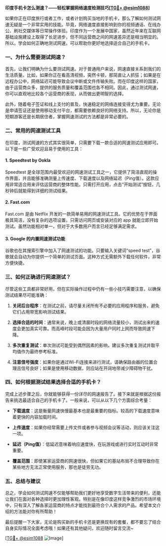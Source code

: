 **印度手机卡怎么测速？——轻松掌握网络速度检测技巧[[TG💪+ @esim1088](https://t.me/s/esim1088)]**

如果你正在印度旅行或者工作，或者计划购买当地的手机卡，那么了解如何测试网速无疑是一个非常实用的技能。毕竟，网络速度直接影响到你的视频通话、在线办公、刷社交媒体等日常操作体验。印度作为一个发展中国家，虽然近年来在互联网基础设施建设上取得了长足进步，但不同运营商之间的网速差异还是相当明显的。所以，学会如何正确地测试网速，可以帮助你更好地选择适合自己的手机卡。

### 一、为什么需要测试网速？

首先，让我们明确为什么要测试网速。对于普通用户来说，网速直接关系到我们的生活质量。比如，如果你正在看高清视频，突然卡顿，那简直让人抓狂；如果是在远程办公中，网络延迟可能导致会议中断或文件传输失败。而在印度这样的国家，由于运营商众多，提供的服务质量和覆盖范围也各不相同。因此，通过测试网速，你可以直观地比较各个运营商的表现，从而做出更明智的选择。

此外，随着电子签证和线上支付的普及，快速稳定的网络连接变得尤为重要。无论是申请签证还是使用移动支付平台，都需要依赖良好的网络支持。所以，无论你是短期游客还是长期居住者，掌握网速测试的方法都是非常必要的。

### 二、常用的网速测试工具

在印度，测试网速的方式其实很简单，只需要下载一款合适的网速测试应用即可。以下是一些广受欢迎且易于使用的工具：

#### 1. Speedtest by Ookla
Speedtest 是全球范围内最受欢迎的网速测试工具之一，它提供了简洁直观的操作界面，并且能够准确测量上传速度、下载速度以及网络延迟（Ping值）。这款应用非常适合用来评估运营商的整体性能。只需打开应用，点击“开始测试”按钮，几秒钟后就能得到详细的测试结果。

#### 2. Fast.com
Fast.com 是由 Netflix 开发的一款简单易用的网速测试工具。它的优势在于界面极其简洁，没有复杂的选项设置，只需访问网页或安装对应的 app 就能立即开始测试。虽然功能相对单一，但对于大多数用户而言已经足够满足需求。

#### 3. Google 的内置网速测试功能
谷歌也在其搜索引擎中加入了网速测试的功能。只要输入关键词“speed test”，谷歌就会自动为你提供一个简单的测试页面。这种方式无需额外下载任何软件，非常方便快捷。

### 三、如何正确进行网速测试？

尽管这些工具都非常好用，但在实际操作过程中仍有一些小技巧需要注意，以确保测试结果尽可能准确：

1. **关闭后台程序**：在测试之前，请尽量关闭所有不必要的应用程序和服务，避免它们占用带宽影响测试结果。
   
2. **选择合适的时间**：通常来说，晚上或清晨时段的网络流量较小，测试出来的速度会更加真实可靠。而高峰时段可能会因为大量用户同时上网而导致网速下降。

3. **多次重复测试**：单次测试可能受到偶然因素的影响，建议多次重复测试并取平均值作为最终参考标准。

4. **注意信号强度**：如果你是通过Wi-Fi连接来进行测试，请确保路由器的位置合理且信号良好；如果是使用移动数据，则应站在开阔地带减少障碍物干扰。

### 四、如何根据测试结果选择合适的手机卡？

完成上述步骤之后，你就能够获得一份详尽的网速报告了。接下来就是根据这份报告来挑选最适合自己的手机卡了。一般来说，可以从以下几个方面综合考量：

- **下载速度**：这是衡量网速快慢最基本也是最重要的指标。较高的下载速度意味着更快的内容加载时间。
  
- **上传速度**：如果你经常需要上传文件或者参与视频会议等活动，则应该关注这一项。
  
- **延迟（Ping值）**：低延迟意味着响应速度快，在玩游戏或进行实时互动时非常重要。
  
- **覆盖范围**：即使某家运营商的网速很快，但如果它的基站布局不合理导致你在某些地方无法正常使用服务，那也是徒劳无功。

### 五、总结与建议

总之，学会如何测试网速不仅能够帮助我们更好地享受数字生活带来的便利，还能让我们在面对各种选择时更加理性客观。特别是在像印度这样竞争激烈的市场环境中，只有深入了解各家运营商的特点才能找到最符合个人需求的产品。希望本文介绍的方法能对你有所帮助！

最后提醒一下大家，无论是购买新的手机卡还是更换现有的套餐，都不要忘了结合自身实际情况全面考虑哦！如果还有其他疑问，欢迎随时留言交流~

[[TG💪+ @esim1088](https://t.me/s/esim1088) ![Image](https://i.postimg.cc/4NQfJmqS/Snipaste-2025-05-13-00-14-12.png)]